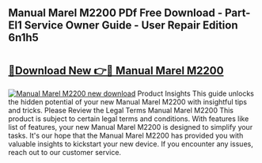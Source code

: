 ## Manual Marel M2200 PDf Free Download - Part-El1 Service Owner Guide - User Repair Edition 6n1h5

# <h2><a href="http://bc52593.oget.top/?id=Manual+Marel+M2200">🔗Download New 👉🔴 Manual Marel M2200</a></h2>

[![Manual Marel M2200 new download](https://i.imgur.com/5g1atiW.png)](http://bc52593.oget.top/?id=Manual+Marel+M2200)
Product Insights This guide unlocks the hidden potential of your new Manual Marel M2200 with insightful tips and tricks. Please Review the Legal Terms Manual Marel M2200 This product is subject to certain legal terms and conditions. With features like list of features, your new Manual Marel M2200 is designed to simplify your tasks. It's our hope that the Manual Marel M2200 has provided you with valuable insights to kickstart your new device. If you encounter any issues, reach out to our customer service.
